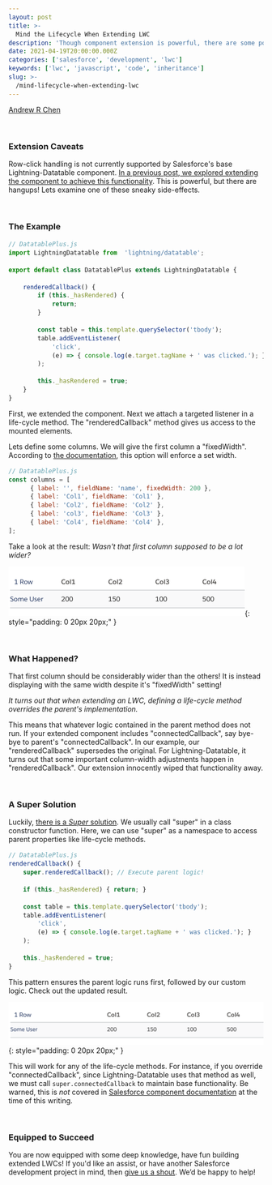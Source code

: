 ```yaml
---
layout: post
title: >-
  Mind the Lifecycle When Extending LWC
description: 'Though component extension is powerful, there are some points to watch out for!'
date: 2021-04-19T20:00:00.000Z
categories: ['salesforce', 'development', 'lwc']
keywords: ['lwc', 'javascript', 'code', 'inheritance']
slug: >-
  /mind-lifecycle-when-extending-lwc
---
```


[Andrew R Chen](https://www.tython.co/)

<br/>

### Extension Caveats

 Row-click handling is not currently supported by Salesforce's base Lightning-Datatable component. [In a previous post, we explored extending the component to achieve this functionality](https://tython.co/salesforce/development/lwc/2021/03/08/extend-lwc-datatable-with-row-click-handling.html). This is powerful, but there are hangups! Lets examine one of these sneaky side-effects.

<br/>

### The Example

```js
// DatatablePlus.js
import LightningDatatable from  'lightning/datatable';
    
export default class DatatablePlus extends LightningDatatable {

	renderedCallback() {
	    if (this._hasRendered) {
	        return;
	    }

	    const table = this.template.querySelector('tbody');
	    table.addEventListener(
	        'click',
	        (e) => { console.log(e.target.tagName + ' was clicked.'); }
	    );
	        
	    this._hasRendered = true;
	}
}
```

First, we extended the component. Next we attach a targeted listener in a life-cycle method. The "renderedCallback" method gives us access to the mounted elements.

Lets define some columns. We will give the first column a "fixedWidth". According to [the documentation](https://developer.salesforce.com/docs/component-library/bundle/lightning-datatable/documentation), this option will enforce a set width.

```js
// DatatablePlus.js
const columns = [
      { label: '', fieldName: 'name', fixedWidth: 200 },
      { label: 'Col1', fieldName: 'Col1' },
      { label: 'Col2', fieldName: 'Col2' },
      { label: 'col3', fieldName: 'Col3' },
      { label: 'Col4', fieldName: 'Col4' },
];
```

Take a look at the result: _Wasn't that first column supposed to be a lot wider?_

![Extended Datatable w/ fixed width column.](/images/2021-04-19-mind-lifecycle-when-extending-lwc_table-before-example.png){: style="padding: 0 20px 20px;" }

<br/>

### What Happened?

That first column should be considerably wider than the others! It is instead displaying with the same width despite it's "fixedWidth" setting!

_It turns out that when extending an LWC, defining a life-cycle method overrides the parent's implementation._

This means that whatever logic contained in the parent method does not run.  If your extended component includes "connectedCallback", say bye-bye to parent's "connectedCallback". In our example, our "renderedCallback" supersedes the original. For Lightning-Datatable, it turns out that some important column-width adjustments happen in "renderedCallback". Our extension innocently wiped that functionality away.

<br/>

### A Super Solution

Luckily, [there is a *Super* solution](https://salesforce.stackexchange.com/a/325962/68974). We usually call "super" in a class constructor function. Here, we can use "super" as a namespace to access parent properties like life-cycle methods.

```js
// DatatablePlus.js
renderedCallback() {
    super.renderedCallback(); // Execute parent logic!
		
    if (this._hasRendered) { return; }

    const table = this.template.querySelector('tbody');
    table.addEventListener(
        'click',
        (e) => { console.log(e.target.tagName + ' was clicked.'); }
    );
        
    this._hasRendered = true;
}
```

This pattern ensures the parent logic runs first, followed by our custom logic. Check out the updated result.

![Extended Datatable w/ fixed width column.](/images/2021-04-19-mind-lifecycle-when-extending-lwc_table-after-example.png){: style="padding: 0 20px 20px;" }

This will work for any of the life-cycle methods. For instance, if you override "connectedCallback", since Lightning-Datatable uses that method as well, we must call `super.connectedCallback` to maintain base functionality. Be warned, this is *not* covered in [Salesforce component documentation](https://developer.salesforce.com/docs/component-library/bundle/lightning-datatable/documentation) at the time of this writing.

<br/>

### Equipped to Succeed

You are now equipped with some deep knowledge, have fun building extended LWCs! If you'd like an assist, or have another Salesforce development project in mind, then [give us a shout](mailto:support@tython.co). We’d be happy to help!
